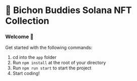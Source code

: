 # 🐶 Bichon Buddies Solana NFT Collection 
### Welcome 👋
Get started with the following commands:

1. cd into the `app` folder
2. Run `npm install` at the root of your directory
3. Run `npm run start` to start the project
4. Start coding!
